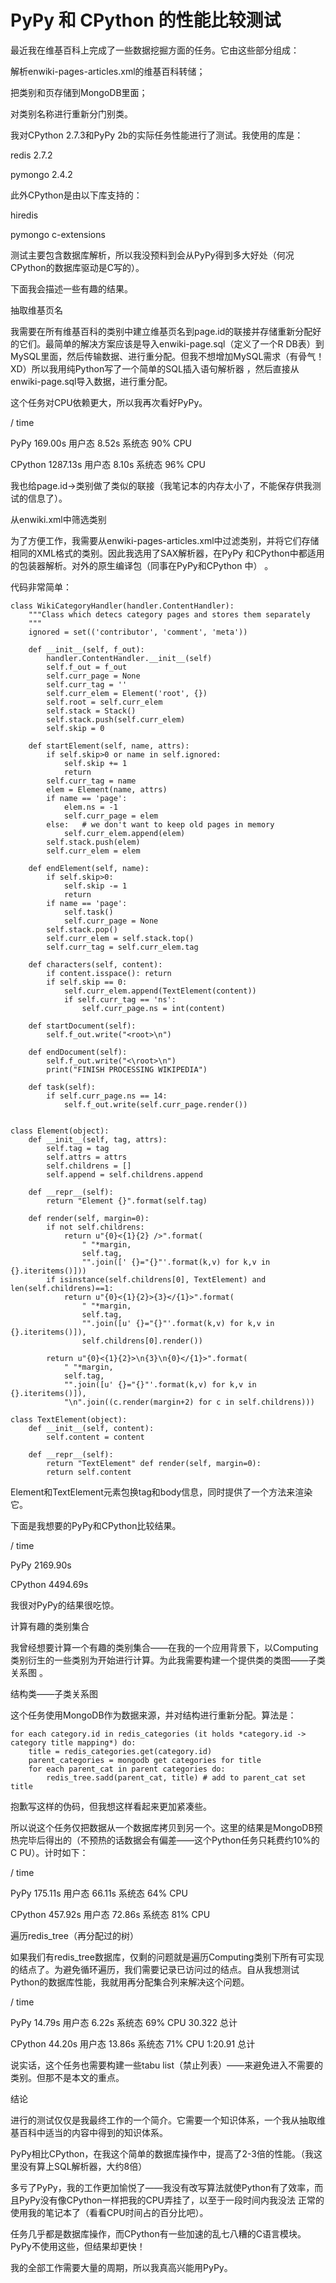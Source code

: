 # PyPy 和 CPython 的性能比较测试

最近我在维基百科上完成了一些数据挖掘方面的任务。它由这些部分组成：

解析enwiki-pages-articles.xml的维基百科转储；

把类别和页存储到MongoDB里面；

对类别名称进行重新分门别类。

我对CPython 2.7.3和PyPy 2b的实际任务性能进行了测试。我使用的库是：

redis 2.7.2

pymongo 2.4.2

此外CPython是由以下库支持的：

hiredis

pymongo c-extensions

测试主要包含数据库解析，所以我没预料到会从PyPy得到多大好处（何况CPython的数据库驱动是C写的）。

下面我会描述一些有趣的结果。

  

抽取维基页名

  

我需要在所有维基百科的类别中建立维基页名到page.id的联接并存储重新分配好的它们。最简单的解决方案应该是导入enwiki-page.sql（定义了一个R
DB表）到MySQL里面，然后传输数据、进行重分配。但我不想增加MySQL需求（有骨气！XD）所以我用纯Python写了一个简单的SQL插入语句解析器
，然后直接从enwiki-page.sql导入数据，进行重分配。

这个任务对CPU依赖更大，所以我再次看好PyPy。

/ time

PyPy 169.00s 用户态 8.52s 系统态 90% CPU

CPython 1287.13s 用户态 8.10s 系统态 96% CPU

我也给page.id->类别做了类似的联接（我笔记本的内存太小了，不能保存供我测试的信息了）。

  

从enwiki.xml中筛选类别

  

为了方便工作，我需要从enwiki-pages-articles.xml中过滤类别，并将它们存储相同的XML格式的类别。因此我选用了SAX解析器，在PyPy
和CPython中都适用的包装器解析。对外的原生编译包（同事在PyPy和CPython 中） 。

代码非常简单：

    
    
    class WikiCategoryHandler(handler.ContentHandler):
        """Class which detecs category pages and stores them separately
        """
        ignored = set(('contributor', 'comment', 'meta'))
     
        def __init__(self, f_out):
            handler.ContentHandler.__init__(self)
            self.f_out = f_out
            self.curr_page = None
            self.curr_tag = ''
            self.curr_elem = Element('root', {})
            self.root = self.curr_elem
            self.stack = Stack()
            self.stack.push(self.curr_elem)
            self.skip = 0
     
        def startElement(self, name, attrs):
            if self.skip>0 or name in self.ignored:
                self.skip += 1
                return
            self.curr_tag = name
            elem = Element(name, attrs)
            if name == 'page':
                elem.ns = -1
                self.curr_page = elem
            else:   # we don't want to keep old pages in memory
                self.curr_elem.append(elem)
            self.stack.push(elem)
            self.curr_elem = elem
     
        def endElement(self, name):
            if self.skip>0:
                self.skip -= 1
                return
            if name == 'page':
                self.task()
                self.curr_page = None
            self.stack.pop()
            self.curr_elem = self.stack.top()
            self.curr_tag = self.curr_elem.tag
     
        def characters(self, content):
            if content.isspace(): return
            if self.skip == 0:
                self.curr_elem.append(TextElement(content))
                if self.curr_tag == 'ns':
                    self.curr_page.ns = int(content)
     
        def startDocument(self):
            self.f_out.write("<root>\n")
     
        def endDocument(self):
            self.f_out.write("<\root>\n")
            print("FINISH PROCESSING WIKIPEDIA")
     
        def task(self):
            if self.curr_page.ns == 14:
                self.f_out.write(self.curr_page.render())
     
     
    class Element(object):
        def __init__(self, tag, attrs):
            self.tag = tag
            self.attrs = attrs
            self.childrens = []
            self.append = self.childrens.append
     
        def __repr__(self):
            return "Element {}".format(self.tag)
     
        def render(self, margin=0):
            if not self.childrens:
                return u"{0}<{1}{2} />".format(
                    " "*margin,
                    self.tag,
                    "".join([' {}="{}"'.format(k,v) for k,v in {}.iteritems()]))
            if isinstance(self.childrens[0], TextElement) and len(self.childrens)==1:
                return u"{0}<{1}{2}>{3}</{1}>".format(
                    " "*margin,
                    self.tag,
                    "".join([u' {}="{}"'.format(k,v) for k,v in {}.iteritems()]),
                    self.childrens[0].render())
     
            return u"{0}<{1}{2}>\n{3}\n{0}</{1}>".format(
                " "*margin,
                self.tag,
                "".join([u' {}="{}"'.format(k,v) for k,v in {}.iteritems()]),
                "\n".join((c.render(margin+2) for c in self.childrens)))
     
    class TextElement(object):
        def __init__(self, content):
            self.content = content
     
        def __repr__(self):
            return "TextElement" def render(self, margin=0):
            return self.content

  

Element和TextElement元素包换tag和body信息，同时提供了一个方法来渲染它。

下面是我想要的PyPy和CPython比较结果。

/ time

PyPy 2169.90s

CPython 4494.69s

我很对PyPy的结果很吃惊。

计算有趣的类别集合

  

我曾经想要计算一个有趣的类别集合——在我的一个应用背景下，以Computing类别衍生的一些类别为开始进行计算。为此我需要构建一个提供类的类图——子类关系图
。

结构类——子类关系图

  

这个任务使用MongoDB作为数据来源，并对结构进行重新分配。算法是：

    
    
    for each category.id in redis_categories (it holds *category.id -> category title mapping*) do:
        title = redis_categories.get(category.id)
        parent_categories = mongodb get categories for title
        for each parent_cat in parent categories do:
            redis_tree.sadd(parent_cat, title) # add to parent_cat set title

  

抱歉写这样的伪码，但我想这样看起来更加紧凑些。

所以说这个任务仅把数据从一个数据库拷贝到另一个。这里的结果是MongoDB预热完毕后得出的（不预热的话数据会有偏差——这个Python任务只耗费约10%的C
PU）。计时如下：

/ time

PyPy 175.11s 用户态 66.11s 系统态 64% CPU

CPython 457.92s 用户态 72.86s 系统态 81% CPU

  

遍历redis_tree（再分配过的树）

  

如果我们有redis_tree数据库，仅剩的问题就是遍历Computing类别下所有可实现的结点了。为避免循环遍历，我们需要记录已访问过的结点。自从我想测试
Python的数据库性能，我就用再分配集合列来解决这个问题。

/ time

PyPy 14.79s 用户态 6.22s 系统态 69% CPU 30.322 总计

CPython 44.20s 用户态 13.86s 系统态 71% CPU 1:20.91 总计

说实话，这个任务也需要构建一些tabu list（禁止列表）——来避免进入不需要的类别。但那不是本文的重点。

  

结论

进行的测试仅仅是我最终工作的一个简介。它需要一个知识体系，一个我从抽取维基百科中适当的内容中得到的知识体系。

PyPy相比CPython，在我这个简单的数据库操作中，提高了2-3倍的性能。（我这里没有算上SQL解析器，大约8倍）

多亏了PyPy，我的工作更加愉悦了——我没有改写算法就使Python有了效率，而且PyPy没有像CPython一样把我的CPU弄挂了，以至于一段时间内我没法
正常的使用我的笔记本了（看看CPU时间占的百分比吧）。

任务几乎都是数据库操作，而CPython有一些加速的乱七八糟的C语言模块。PyPy不使用这些，但结果却更快！

我的全部工作需要大量的周期，所以我真高兴能用PyPy。

  

